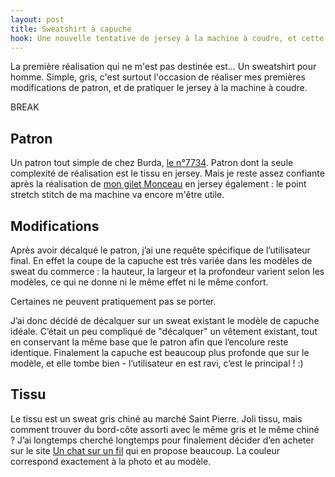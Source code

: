 ```yaml
---
layout: post
title: Sweatshirt à capuche
hook: Une nouvelle tentative de jersey à la machine à coudre, et cette fois pas pour moi. Une première réalisation de vêtement pour homme !
---
```


La première réalisation qui ne m'est pas destinée est... Un sweatshirt pour homme. Simple, gris, c'est surtout l'occasion de réaliser mes premières modifications de patron, et de pratiquer le jersey à la machine à coudre. 

BREAK

## Patron

Un patron tout simple de chez Burda, [le n°7734][1]. Patron dont la seule complexité de réalisation est le tissu en jersey. Mais je reste assez confiante après la réalisation de [mon gilet Monceau][2] en jersey également : le point stretch stitch de ma machine va encore m'être utile.

## Modifications

Après avoir décalqué le patron, j’ai une requête spécifique de l’utilisateur final. En effet la coupe de la capuche est très variée dans les modèles de sweat du commerce : la hauteur, la largeur et la profondeur varient selon les modèles, ce qui ne donne ni le même effet ni le même confort.

Certaines ne peuvent pratiquement pas se porter.

J’ai donc décidé de décalquer sur un sweat existant le modèle de capuche idéale. C’était un peu compliqué de "décalquer" un vêtement existant, tout en conservant la même base que le patron afin que l’encolure reste identique. Finalement la capuche est beaucoup plus profonde que sur le modèle, et elle tombe bien - l’utilisateur en est ravi, c’est le principal ! :)

## Tissu

Le tissu est un sweat gris chiné au marché Saint Pierre. Joli tissu, mais comment trouver du bord-côte assorti avec le même gris et le même chiné ? J’ai longtemps cherché longtemps pour finalement décider d’en acheter sur le site [Un chat sur un fil][3] qui en propose beaucoup. La couleur correspond exactement à la photo et au modèle.

[1]:	http://amzn.to/2xaajYm
[2]:	/gilet-monceau/
[3]:	http://www.un-chat-sur-un-fil.fr/en/
